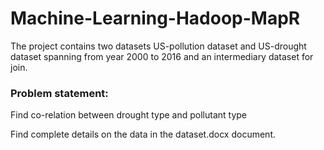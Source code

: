 # Machine-Learning-Hadoop-MapR

The project contains two datasets US-pollution dataset and US-drought dataset spanning from
year 2000 to 2016 and an intermediary dataset for join.

### Problem statement: 
Find co-relation between drought type and pollutant type

Find complete details on the data in the dataset.docx document.
